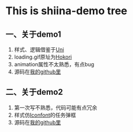 # This is shiina-demo tree 

## 一、关于demo1
 1. 样式、逻辑借鉴于[Uni][1]
 2. loading.gif原址为[Hokori][2]
 3. animation属性不太熟悉，有点bug
 4. 源码在[我的github里][3]

[1]: https://github.com/Unicorn-NightFury/Front-end-aesthetics/tree/Demo_1
[2]: https://hokori.online/image/loading.gif
[3]: https://github.com/LIAO-QI/Shiina-repository/tree/shiina-demo/demo1

## 二、关于demo2

 1. 第一次写不熟悉，代码可能有点冗余
 2. 样式仿[Iconfont][1]的任务弹框
 3. 源码在[我的github里][2]

[1]: https://www.iconfont.cn/
[2]: https://github.com/LIAO-QI/Shiina-repository/tree/shiina-demo/demo2